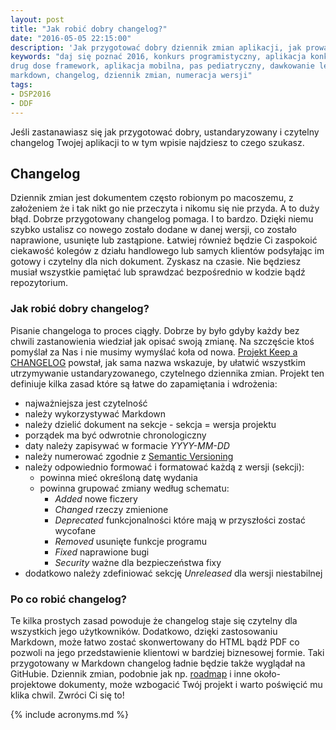 ```yaml
---
layout: post
title: "Jak robić dobry changelog?"
date: "2016-05-05 22:15:00"
description: 'Jak przygotować dobry dziennik zmian aplikacji, jak prowadzić changelog'
keywords: "daj się poznać 2016, konkurs programistyczny, aplikacja konkursowa,
drug dose framework, aplikacja mobilna, pas pediatryczny, dawkowanie leków,
markdown, changelog, dziennik zmian, numeracja wersji"
tags:
- DSP2016
- DDF
---
```


Jeśli zastanawiasz się jak przygotować dobry, ustandaryzowany i czytelny changelog
Twojej aplikacji to w tym wpisie najdziesz to czego szukasz.

## Changelog

Dziennik zmian jest dokumentem często robionym po macoszemu, z założeniem że i
tak nikt go nie przeczyta i nikomu się nie przyda. A to duży błąd. Dobrze 
przygotowany changelog pomaga. I to bardzo. Dzięki niemu szybko ustalisz co
nowego zostało dodane w danej wersji, co zostało naprawione, usunięte lub zastąpione.
Łatwiej również będzie Ci zaspokoić ciekawość kolegów z działu handlowego lub 
samych klientów podsyłając im gotowy i czytelny dla nich dokument. Zyskasz na 
czasie. Nie będziesz musiał wszystkie pamiętać lub sprawdzać bezpośrednio w 
kodzie bądź repozytorium.

### Jak robić dobry changelog?

Pisanie changeloga to proces ciągły. Dobrze by było gdyby każdy bez chwili 
zastanowienia wiedział jak opisać swoją zmianę. Na szczęście ktoś pomyślał za 
Nas i nie musimy wymyślać koła od nowa. [Projekt Keep a CHANGELOG][1] powstał, 
jak sama nazwa wskazuje, by ułatwić wszystkim utrzymywanie ustandaryzowanego, 
czytelnego dziennika zmian. Projekt ten definiuje kilka zasad które są łatwe do 
zapamiętania i wdrożenia:

 * najważniejsza jest czytelność
 * należy wykorzystywać Markdown
 * należy dzielić dokument na sekcje - sekcja = wersja projektu
 * porządek ma być odwrotnie chronologiczny
 * daty należy zapisywać w formacie *YYYY-MM-DD*
 * należy numerować zgodnie z [Semantic Versioning][2]
 * należy odpowiednio formować i formatować każdą z wersji (sekcji):
   * powinna mieć określoną datę wydania
   * powinna grupować zmiany według schematu:
     * *Added* nowe ficzery
     * *Changed* rzeczy zmienione
     * *Deprecated* funkcjonalności które mają w przyszłości zostać wycofane
     * *Removed* usunięte funkcje programu
     * *Fixed* naprawione bugi
     * *Security* ważne dla bezpieczeństwa fixy
 * dodatkowo należy zdefiniować sekcję *Unreleased* dla wersji niestabilnej

### Po co robić changelog?

Te kilka prostych zasad powoduje że changelog staje się czytelny dla wszystkich
jego użytkowników. Dodatkowo, dzięki zastosowaniu Markdown, może łatwo zostać 
skonwertowany do HTML bądź PDF co pozwoli na jego przedstawienie klientowi w 
bardziej biznesowej formie. Taki przygotowany w Markdown changelog ładnie będzie
także wyglądał na GitHubie. Dziennik zmian, podobnie jak np. [roadmap][3] i inne
około-projektowe dokumenty, może wzbogacić Twój projekt i warto poświęcić mu klika 
chwil. Zwróci Ci się to!

[1]: http://keepachangelog.com/
[2]: http://semver.org/
[3]: {{site.url}}/2016/04/29/podroz-na-wschod-roadmap-z-moscow.html

{% include acronyms.md %}